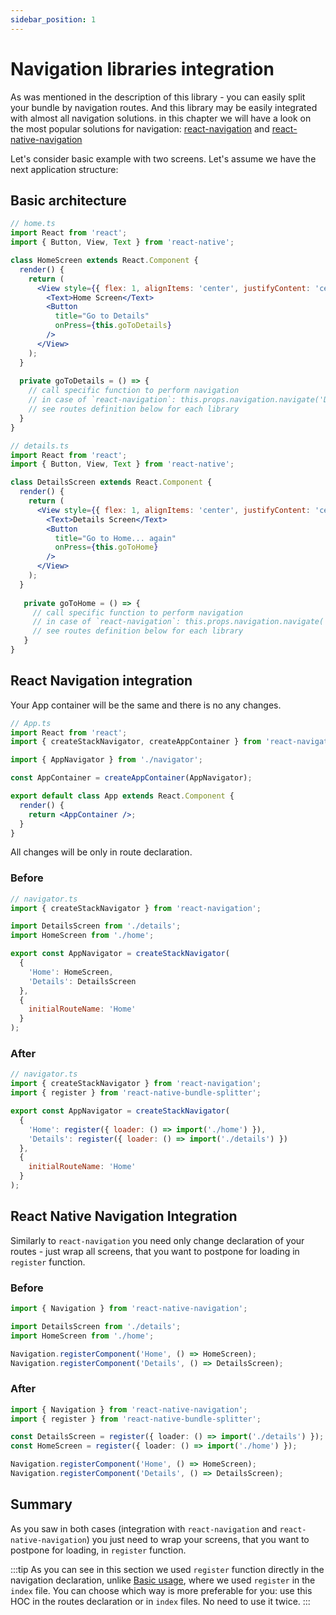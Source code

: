 ```yaml
---
sidebar_position: 1
---
```


# Navigation libraries integration

As was mentioned in the description of this library - you can easily split your bundle by navigation routes. And this library may be easily integrated with almost all navigation solutions. in this chapter we will have a look on the most popular solutions for navigation: [react-navigation](https://reactnavigation.org/) and [react-native-navigation](https://wix.github.io/react-native-navigation/#/)

Let's consider basic example with two screens. Let's assume we have the next application structure:

## Basic architecture

```jsx
// home.ts
import React from 'react';
import { Button, View, Text } from 'react-native';

class HomeScreen extends React.Component {
  render() {
    return (
      <View style={{ flex: 1, alignItems: 'center', justifyContent: 'center' }}>
        <Text>Home Screen</Text>
        <Button
          title="Go to Details"
          onPress={this.goToDetails}
        />
      </View>
    );
  }
  
  private goToDetails = () => {
    // call specific function to perform navigation
    // in case of `react-navigation`: this.props.navigation.navigate('Details')
    // see routes definition below for each library
  }
}
```

```jsx
// details.ts
import React from 'react';
import { Button, View, Text } from 'react-native';

class DetailsScreen extends React.Component {
  render() {
    return (
      <View style={{ flex: 1, alignItems: 'center', justifyContent: 'center' }}>
        <Text>Details Screen</Text>
        <Button
          title="Go to Home... again"
          onPress={this.goToHome}
        />
      </View>
    );
  }
  
   private goToHome = () => {
     // call specific function to perform navigation
     // in case of `react-navigation`: this.props.navigation.navigate('Home')
     // see routes definition below for each library
   }
}
```

## React Navigation integration

Your App container will be the same and there is no any changes.

```jsx
// App.ts
import React from 'react';
import { createStackNavigator, createAppContainer } from 'react-navigation';

import { AppNavigator } from './navigator';

const AppContainer = createAppContainer(AppNavigator);

export default class App extends React.Component {
  render() {
    return <AppContainer />;
  }
}
```

All changes will be only in route declaration.

### Before

```js
// navigator.ts
import { createStackNavigator } from 'react-navigation';

import DetailsScreen from './details';
import HomeScreen from './home';

export const AppNavigator = createStackNavigator(
  {
    'Home': HomeScreen,
    'Details': DetailsScreen
  },
  {
    initialRouteName: 'Home'
  }
);
```

### After

```js
// navigator.ts
import { createStackNavigator } from 'react-navigation';
import { register } from 'react-native-bundle-splitter';

export const AppNavigator = createStackNavigator(
  {
    'Home': register({ loader: () => import('./home') }),
    'Details': register({ loader: () => import('./details') })
  },
  {
    initialRouteName: 'Home'
  }
);

```

## React Native Navigation Integration

Similarly to `react-navigation` you need only change declaration of your routes - just wrap all screens, that you want to postpone for loading in `register` function.

### Before

```typescript
import { Navigation } from 'react-native-navigation';

import DetailsScreen from './details';
import HomeScreen from './home';

Navigation.registerComponent('Home', () => HomeScreen);
Navigation.registerComponent('Details', () => DetailsScreen);
```

### After

```typescript
import { Navigation } from 'react-native-navigation';
import { register } from 'react-native-bundle-splitter';

const DetailsScreen = register({ loader: () => import('./details') });
const HomeScreen = register({ loader: () => import('./home') });

Navigation.registerComponent('Home', () => HomeScreen);
Navigation.registerComponent('Details', () => DetailsScreen);
```

## Summary

As you saw in both cases (integration with `react-navigation` and `react-native-navigation`) you just need to wrap your screens, that you want to postpone for loading, in `register` function.

:::tip
As you can see in this section we used `register` function directly in the navigation declaration, unlike [Basic usage](./basic-usage), where we used `register` in the `index` file. You can choose which way is more preferable for you: use this HOC in the routes declaration or in `index` files. No need to use it twice.
:::